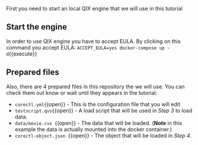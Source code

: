 First you need to start an local QIX engine that we will use in this tutorial

## Start the engine 
In order to use QIX engine you have to accept EULA. By clicking on this command you accept EULA: `ACCEPT_EULA=yes docker-compose up -d`{{execute}}


## Prepared files
Also, there are 4 prepared files in this repository the we will use. You can check them out know or wait until they appears in the tutorial:
* `corectl.yml`{{open}} - This is the configuration file that you will edit
* `testscript.qvs`{{open}} - A load script that will be used in *Step 3* to load data. 
* `data/movie.cvs `{{open}} - The data that will be loaded. (**Note** in this example the data is actually mounted into the docker container.)
* `corectl-object.json `{{open}} - The object that will be loaded in *Step 4*.